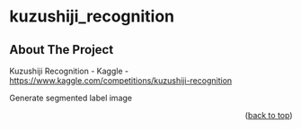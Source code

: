 # kuzushiji_recognition

<!-- ABOUT THE PROJECT -->
## About The Project

Kuzushiji Recognition - Kaggle -
https://www.kaggle.com/competitions/kuzushiji-recognition

Generate segmented label image 

<p align="right">(<a href="#top">back to top</a>)</p>
